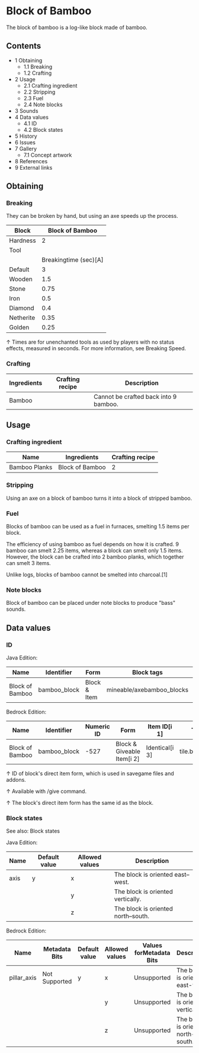 # Block of Bamboo
The block of bamboo is a log-like block made of bamboo.

## Contents
- 1 Obtaining
	- 1.1 Breaking
	- 1.2 Crafting
- 2 Usage
	- 2.1 Crafting ingredient
	- 2.2 Stripping
	- 2.3 Fuel
	- 2.4 Note blocks
- 3 Sounds
- 4 Data values
	- 4.1 ID
	- 4.2 Block states
- 5 History
- 6 Issues
- 7 Gallery
	- 7.1 Concept artwork
- 8 References
- 9 External links

## Obtaining
### Breaking
They can be broken by hand, but using an axe speeds up the process.

| Block     | Block of Bamboo       |
|-----------|-----------------------|
| Hardness  | 2                     |
| Tool      |                       |
|           | Breakingtime (sec)[A] |
| Default   | 3                     |
| Wooden    | 1.5                   |
| Stone     | 0.75                  |
| Iron      | 0.5                   |
| Diamond   | 0.4                   |
| Netherite | 0.35                  |
| Golden    | 0.25                  |


↑ Times are for unenchanted tools as used by players with no status effects, measured in seconds. For more information, see Breaking Speed.


### Crafting
| Ingredients | Crafting recipe | Description                           |
|-------------|-----------------|---------------------------------------|
| Bamboo      |                 | Cannot be crafted back into 9 bamboo. |

## Usage
### Crafting ingredient
| Name          | Ingredients     | Crafting recipe |
|---------------|-----------------|-----------------|
| Bamboo Planks | Block of Bamboo | 2               |

### Stripping
Using an axe on a block of bamboo turns it into a block of stripped bamboo.

### Fuel
Blocks of bamboo can be used as a fuel in furnaces, smelting 1.5 items per block.

The efficiency of using bamboo as fuel depends on how it is crafted. 9 bamboo can smelt 2.25 items, whereas a block can smelt only 1.5 items. However, the block can be crafted into 2 bamboo planks, which together can smelt 3 items.

Unlike logs, blocks of bamboo cannot be smelted into charcoal.[1]

### Note blocks
Block of bamboo can be placed under note blocks to produce "bass" sounds.

## Data values
### ID
Java Edition:

| Name            | Identifier   | Form         | Block tags                | Item tags     | Translation key              |
|-----------------|--------------|--------------|---------------------------|---------------|------------------------------|
| Block of Bamboo | bamboo_block | Block & Item | mineable/axebamboo_blocks | bamboo_blocks | block.minecraft.bamboo_block |

Bedrock Edition:

| Name            | Identifier   | Numeric ID | Form                       | Item ID[i 1]   | Translation key        |
|-----------------|--------------|------------|----------------------------|----------------|------------------------|
| Block of Bamboo | bamboo_block | -527       | Block & Giveable Item[i 2] | Identical[i 3] | tile.bamboo_block.name |


↑ ID of block's direct item form, which is used in savegame files and addons.

↑ Available with /give command.

↑ The block's direct item form has the same id as the block.


### Block states
See also: Block states

Java Edition:

| Name | Default value | Allowed values | Description                        |
|------|---------------|----------------|------------------------------------|
| axis | y             | x              | The block is oriented east–west.   |
|      |               | y              | The block is oriented vertically.  |
|      |               | z              | The block is oriented north–south. |

Bedrock Edition:

| Name        | Metadata Bits | Default value | Allowed values | Values forMetadata Bits | Description                        |
|-------------|---------------|---------------|----------------|-------------------------|------------------------------------|
| pillar_axis | Not Supported | y             | x              | Unsupported             | The block is oriented east-west.   |
|             |               |               | y              | Unsupported             | The block is oriented vertically.  |
|             |               |               | z              | Unsupported             | The block is oriented north-south. |



